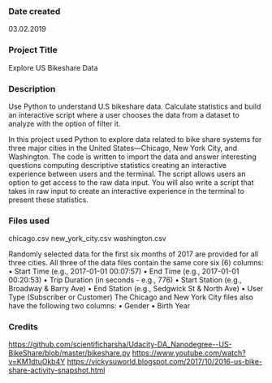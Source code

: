 ### Date created
03.02.2019

### Project Title
Explore US Bikeshare Data

### Description
Use Python to understand U.S bikeshare data. Calculate statistics and build an interactive script where a user chooses the data from a dataset to analyze with the option of filter it.

In this project used Python to explore data related to bike share systems for three major cities in the United States—Chicago, New York City, and Washington. The code is written to import the data and answer interesting questions computing descriptive statistics creating an interactive experience between users and the terminal. The script allows users an option to get access to the raw data input.
You will also write a script that takes in raw input to create an interactive experience in the terminal to present these statistics.

### Files used
chicago.csv
new_york_city.csv
washington.csv

Randomly selected data for the first six months of 2017 are provided for all three cities. All three of the data files contain the same core six (6) columns:
•	Start Time (e.g., 2017-01-01 00:07:57)
•	End Time (e.g., 2017-01-01 00:20:53)
•	Trip Duration (in seconds - e.g., 776)
•	Start Station (e.g., Broadway & Barry Ave)
•	End Station (e.g., Sedgwick St & North Ave)
•	User Type (Subscriber or Customer)
The Chicago and New York City files also have the following two columns:
•	Gender
•	Birth Year


### Credits

https://github.com/scientificharsha/Udacity-DA_Nanodegree--US-BikeShare/blob/master/bikeshare.py
https://www.youtube.com/watch?v=KM1dtuOkb4Y
https://vickysuworld.blogspot.com/2017/10/2016-us-bike-share-activity-snapshot.html
